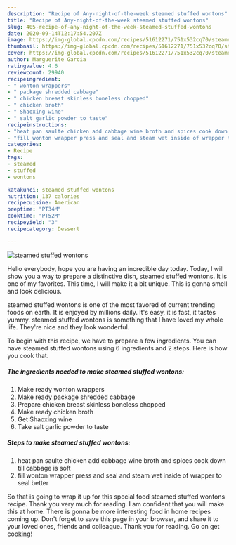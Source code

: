 ```yaml
---
description: "Recipe of Any-night-of-the-week steamed stuffed wontons"
title: "Recipe of Any-night-of-the-week steamed stuffed wontons"
slug: 405-recipe-of-any-night-of-the-week-steamed-stuffed-wontons
date: 2020-09-14T12:17:54.207Z
image: https://img-global.cpcdn.com/recipes/51612271/751x532cq70/steamed-stuffed-wontons-recipe-main-photo.jpg
thumbnail: https://img-global.cpcdn.com/recipes/51612271/751x532cq70/steamed-stuffed-wontons-recipe-main-photo.jpg
cover: https://img-global.cpcdn.com/recipes/51612271/751x532cq70/steamed-stuffed-wontons-recipe-main-photo.jpg
author: Marguerite Garcia
ratingvalue: 4.6
reviewcount: 29940
recipeingredient:
- " wonton wrappers"
- " package shredded cabbage"
- " chicken breast skinless boneless chopped"
- " chicken broth"
- " Shaoxing wine"
- " salt garlic powder to taste"
recipeinstructions:
- "heat pan saulte chicken add cabbage wine broth and spices cook down till cabbage is soft"
- "fill wonton wrapper press and seal and steam wet inside of wrapper to seal better"
categories:
- Recipe
tags:
- steamed
- stuffed
- wontons

katakunci: steamed stuffed wontons 
nutrition: 137 calories
recipecuisine: American
preptime: "PT34M"
cooktime: "PT52M"
recipeyield: "3"
recipecategory: Dessert

---
```



![steamed stuffed wontons](https://img-global.cpcdn.com/recipes/51612271/751x532cq70/steamed-stuffed-wontons-recipe-main-photo.jpg)

Hello everybody, hope you are having an incredible day today. Today, I will show you a way to prepare a distinctive dish, steamed stuffed wontons. It is one of my favorites. This time, I will make it a bit unique. This is gonna smell and look delicious.



steamed stuffed wontons is one of the most favored of current trending foods on earth. It is enjoyed by millions daily. It's easy, it is fast, it tastes yummy. steamed stuffed wontons is something that I have loved my whole life. They're nice and they look wonderful.


To begin with this recipe, we have to prepare a few ingredients. You can have steamed stuffed wontons using 6 ingredients and 2 steps. Here is how you cook that.

<!--inarticleads1-->

##### The ingredients needed to make steamed stuffed wontons:

1. Make ready  wonton wrappers
1. Make ready  package shredded cabbage
1. Prepare  chicken breast skinless boneless chopped
1. Make ready  chicken broth
1. Get  Shaoxing wine
1. Take  salt garlic powder to taste




<!--inarticleads2-->

##### Steps to make steamed stuffed wontons:

1. heat pan saulte chicken add cabbage wine broth and spices cook down till cabbage is soft
1. fill wonton wrapper press and seal and steam wet inside of wrapper to seal better




So that is going to wrap it up for this special food steamed stuffed wontons recipe. Thank you very much for reading. I am confident that you will make this at home. There is gonna be more interesting food in home recipes coming up. Don't forget to save this page in your browser, and share it to your loved ones, friends and colleague. Thank you for reading. Go on get cooking!
